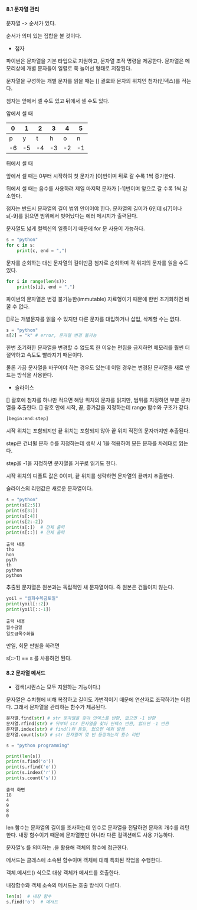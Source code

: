 #### 8.1 문자열 관리



문자열 -> 순서가 있다.

순서가 의미 있는 집합을 볼 것이다.



- 첨자



파이썬은 문자열을 기본 타입으로 지원하고, 문자열 조작 명령을 제공한다. 문자열은 메모리상에 개별 문자들이 일렬로 쭉 늘어선 형태로 저장된다.

문자열을 구성하는 개별 문자를 읽을 때는 [] 괄호와 문자의 위치인 첨자(인덱스)를 적는다.

첨자는 앞에서 셀 수도 있고 뒤에서 셀 수도 있다.



앞에서 셀 때

| 0    | 1    | 2    | 3    | 4    | 5    |
| ---- | ---- | ---- | ---- | ---- | ---- |
| p    | y    | t    | h    | o    | n    |
| -6   | -5   | -4   | -3   | -2   | -1   |

뒤에서 셀 때



앞에서 셀 때는 0부터 시작하여 첫 문자가 [0]번이며 뒤로 갈 수록 1씩 증가한다. 

뒤에서 셀 때는 음수를 사용하려 제일 마지막 문자가 [-1]번이며 앞으로 갈 수록 1씩 감소한다.



첨자는 반드시 문자열의 길이 범위 안이어야 한다. 문자열의 길이가 6인데 s[7]이나 s[-9]를 읽으면 범위에서 벗어났다는 에러 메시지가 출력된다.

문자열도 넓게 컬렉션의 일종이기 때문에 for 문 사용이 가능하다.

``` python
s = "python"
for c in s:
    print(c, end = ",")
```

문자를 순회하는 대신 문자열의 길이만큼 첨자로 순회하며 각 위치의 문자를 읽을 수도 있다.

```python
for i in range(len(s)):
	print(s[i], end = ",")
```



파이썬의 문자열은 변경 불가능한(immutable) 자료형이기 때문에 한번 초기화하면 바꿀 수 없다.

[]로는 개별문자를 읽을 수 있지만 다른 문자를 대입하거나 삽입, 삭제할 수는 없다.

```python
s = "python"
s[2] = "k" # error, 문자열 변경 불가능
```

한번 초기화한 문자열을 변경할 수 없도록 한 이유는 편집을 금지하면 메모리를 훨씬 더 절약하고 속도도 빨라지기 때문이다. 

물론 가끔 문자열을 바꾸어야 하는 경우도 있는데 이럴 경우는 변경된 문자열을 새로 만드는 방식을 사용한다.



- 슬라이스



[] 괄호에 첨자를 하나만 적으면 해당 위치의 문자를 읽지만, 범위를 지정하면 부분 문자열을 추출한다. [] 괄호 안에 시작, 끝, 증가값을 지정하는데 range 함수와 구조가 같다.

```python
[begin:end:step]
```

시작 위치는 포함되지만 끝 위치는 포함되지 않아 끝 위치 직전의 문자까지만 추출된다.

step은 건너뛸 문자 수를 지정하는데 생략 시 1을 적용하여 모든 문자를 차례대로 읽는다. 

step을 -1을 지정하면 문자열을 거꾸로 읽기도 한다.

시작 위치의 디폴트 값은 0이며, 끝 위치를 생략하면 문자열의 끝까지 추출한다.

슬라이스의 리턴값은 새로운 문자열이다.

```python
s = "python"
print(s[2:5])
print(s[3:])
print(s[:4])
print(s[2:-2])
print(s[:])  # 전체 출력
print(s[::]) # 전체 출력
```

```
출력 내용
tho
hon
pyth
th
python
python
```

추출된 문자열은 원본과는 독립적인 새 문자열이다. 즉 원본은 건들이지 않는다.

```python
yoil = "월화수목금토일"
print(yoil[::2])
print(yoil[::-1])
```

```
출력 내용
월수금일
일토금목수화월
```

만일, 회문 판별을 하려면 

s[::-1] == s 를 사용하면 된다.



#### 8.2 문자열 메서드



- 검색(시퀀스는 모두 지원하는 기능이다.)



문자열은 수치형에 비해 복잡하고 길이도 가변적이기 때문에 연산자로 조작하기는 어렵다. 그래서 문자열을 관리하는 함수가 제공된다.

```python
문자열.find(str) # str 문자열을 찾아 인덱스를 반환, 없으면 -1 반환
문자열.rfind(str) # 뒤부터 str 문자열을 찾아 인덱스 반환, 없으면 -1 반환
문자열.index(str) # find()와 동일, 없으면 예외 발생
문자열.count(str) # str 문자열이 몇 번 등장하는지 횟수 리턴
```

```python
s = "python programming"

print(len(s))
print(s.find('o'))
print(s.rfind('o'))
print(s.index('r'))
print(s.count('s'))
```

```
출력 화면
18
4
9
8
0
```



len 함수는 문자열의 길이를 조사하는데 인수로 문자열을 전달하면 문자의 개수를 리턴한다. 내장 함수이기 때문에 문자열뿐만 아니라 다른 컬렉션에도 사용 가능하다.

문자열's 를 의미하는 .을 활용해 객체의 함수에 접근한다. 

메서드는 클래스에 소속된 함수이며 객체에 대해 특화된 작업을 수행한다.

객체.메서드() 식으로 대상 객체가 메서드를 호출한다.

내장함수와 객체 소속의 메서드는 호출 방식이 다르다.

```python
len(s)  # 내장 함수
s.find('o')  # 메서드
```

